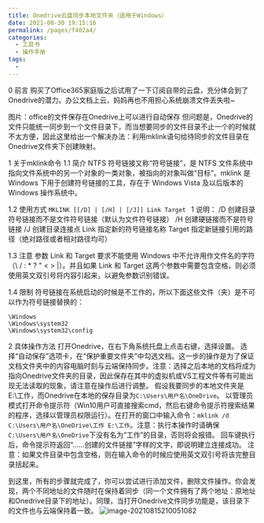 ```yaml
---
title: Onedrive云盘同步本地文件夹（适用于Windows）
date: 2021-08-30 19:15:16
permalink: /pages/f402a4/
categories:
  - 工具书
  - 操作手册
tags:
  - 
---
```

0 前言
购买了Office365家庭版之后试用了一下订阅自带的云盘，充分体会到了Onedrive的潜力。办公文档上云，妈妈再也不用担心系统崩溃文件丢失啦~

图片：office的文件保存在Onedrive上可以进行自动保存
但问题是，Onedrive的文件只能统一同步到一个文件目录下，而当想要同步的文件目录不止一个的时候就不太方便，因此这里给出一个解决办法：利用mklink语句给待同步的文件目录在Onedrive文件夹下创建映射。

1 关于mklink命令
1.1 简介
NTFS 符号链接又称“符号链接”，是 NTFS 文件系统中指向文件系统中的另一个对象的一类对象，被指向的对象叫做“目标”。mklink 是 Windows 下用于创建符号链接的工具，存在于 Windows Vista 及以后版本的 Windows 操作系统中。

1.2 使用方式
`MKLINK [[/D] | [/H] | [/J]] Link Target `
1
说明：
/D 创建目录符号链接而不是文件符号链接（默认为文件符号链接）
/H 创建硬链接而不是符号链接
/J 创建目录连接点
Link 指定新的符号链接名称
Target 指定新链接引用的路径（绝对路径或者相对路径均可）

1.3 注意
参数 Link 和 Target 要求不能使用 Windows 中不允许用作文件名的字符（\ / : * ? " < > |）。并且如果 Link 和 Target 这两个参数中需要包含空格，则必须使用英文双引号将内容引起来，以避免参数识别错误。

1.4 限制
符号链接在系统启动的时候是不工作的，所以下面这些文件（夹）是不可以作为符号链接替换的：

```
\Windows
\Windows\system32
\Windows\system32\config
```

2 具体操作方法
打开Onedrive，在右下角系统托盘上点击右键，选择设置。
选择“自动保存”选项卡，在“保护重要文件夹”中勾选文档。这一步的操作是为了保证文档文件夹中的内容电脑时刻与云端保持同步。注意：选择之后本地的文档将成为指向Onedrive文件夹的目录，因此保存在其中的虚拟机或VS工程文件等有可能出现无法读取的现象，请注意在操作后进行调整。
假设我要同步的本地文件夹是E:\工作，而Onedrive在本地的保存目录为`C:\Users\用户名\OneDrive`。
以管理员模式打开命令提示符（Win10用户可直接搜索cmd，然后右键命令提示符搜索结果的程序，选择以管理员权限运行）。在打开的窗口中输入命令：`mklink /d C:\Users\用户名\OneDrive\工作 E:\工作`。注意：执行本操作时请确保`C:\Users\用户名\OneDrive`下没有名为“工作”的目录，否则将会报错。
回车键执行后，命令提示符返回“……创建的文件链接”字样的文字，即说明建立连接成功。
注意：如果文件目录中包含空格，则在输入命令的时候应使用英文双引号将该完整目录括起来。

到这里，所有的步骤就完成了，你可以尝试进行添加文件，删除文件操作。你会发现，两个不同地址的文件随时在保持着同步（同一个文件拥有了两个地址：原地址和Onedrive目录下的地址）。同理，当打开Onedrive文件同步功能是，该目录下的文件也与云端保持着一致。
![image-20210815210051082](https://gitee.com/zxqzhuzhu/imgs/raw/master/picGo/image-20210815210051082.png)